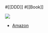 #[[DDD]] #[[Book]]

![](https://m.media-amazon.com/images/I/61NEeFU8lhL._SX401_BO1,204,203,200_.jpg)

- [Amazon](https://amzn.asia/d/569fB0x)